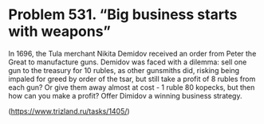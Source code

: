 # Problem 531. “Big business starts with weapons”

In 1696, the Tula merchant Nikita Demidov received an order from Peter the Great to manufacture guns. Demidov was faced with a dilemma: sell one gun to the treasury for 10 rubles, as other gunsmiths did, risking being impaled for greed by order of the tsar, but still take a profit of 8 rubles from each gun? Or give them away almost at cost - 1 ruble 80 kopecks, but then how can you make a profit? Offer Dimidov a winning business strategy.

(https://www.trizland.ru/tasks/1405/)